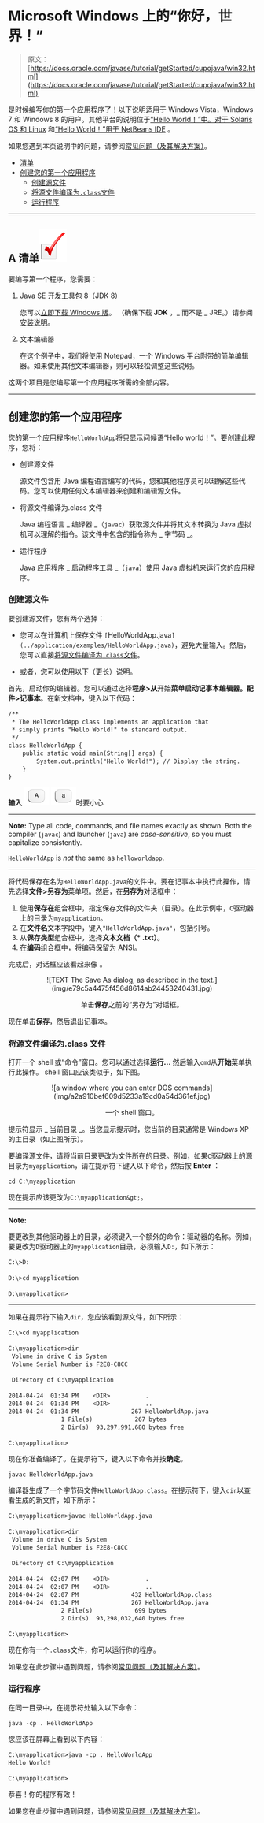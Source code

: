 # Microsoft Windows 上的“你好，世界！”

> 原文： [https://docs.oracle.com/javase/tutorial/getStarted/cupojava/win32.html](https://docs.oracle.com/javase/tutorial/getStarted/cupojava/win32.html)

是时候编写你的第一个应用程序了！以下说明适用于 Windows Vista，Windows 7 和 Windows 8 的用户。其他平台的说明位于[“Hello World！”中。对于 Solaris OS 和 Linux](unix.html) 和[“Hello World！”用于 NetBeans IDE](netbeans.html) 。

如果您遇到本页说明中的问题，请参阅[常见问题（及其解决方案）](../problems/index.html)。

*   [清单](#win32-1)
*   [创建您的第一个应用程序](#win32-2)
    *   [创建源文件](#win32-2a)
    *   [将源文件编译为`.class`文件](#win32-2b)
    *   [运行程序](#win32-2c)

* * *

## A 清单![a checkmark](img/ae285209df9792caff36016a53cd305f.jpg)

要编写第一个程序，您需要：

1.  Java SE 开发工具包 8（JDK 8）

    您可以[立即下载 Windows 版](http://www.oracle.com/technetwork/java/javase/downloads/index.html)。 （确保下载 **JDK** ，_ 而不是 _ JRE。）请参阅[安装说明](https://docs.oracle.com/javase/8/docs/technotes/guides/install/install_overview.html)。

2.  文本编辑器

    在这个例子中，我们将使用 Notepad，一个 Windows 平台附带的简单编辑器。如果使用其他文本编辑器，则可以轻松调整这些说明。

这两个项目是您编写第一个应用程序所需的全部内容。

* * *

## 创建您的第一个应用程序

您的第一个应用程序`HelloWorldApp`将只显示问候语“Hello world！”。要创建此程序，您将：

*   创建源文件

    源文件包含用 Java 编程语言编写的代码，您和其他程序员可以理解这些代码。您可以使用任何文本编辑器来创建和编辑源文件。

*   将源文件编译为.class 文件

    Java 编程语言 _ 编译器 _（`javac`）获取源文件并将其文本转换为 Java 虚拟机可以理解的指令。该文件中包含的指令称为 _ 字节码 _。

*   运行程序

    Java 应用程序 _ 启动程序工具 _（`java`）使用 Java 虚拟机来运行您的应用程序。

### 创建源文件

要创建源文件，您有两个选择：

*   您可以在计算机上保存文件 `[`HelloWorldApp.java`](../application/examples/HelloWorldApp.java)`，避免大量输入。然后，您可以直接[将源文件编译为`.class`文件](#win32-2b)。

*   或者，您可以使用以下（更长）说明。

首先，启动你的编辑器。您可以通过选择**程序&gt;从**开始**菜单启动记事本编辑器。配件&gt;记事本**。在新文档中，键入以下代码：

```
/**
 * The HelloWorldApp class implements an application that
 * simply prints "Hello World!" to standard output.
 */
class HelloWorldApp {
    public static void main(String[] args) {
        System.out.println("Hello World!"); // Display the string.
    }
}

```

**输入** ![uppercase letter A](img/fe2a9efa9303e3a11008a371960c6958.jpg) ![lowercase letter A](img/35dfe1acb05615f4c50f882eefb02a10.jpg)时要小心

* * *

**Note:** Type all code, commands, and file names exactly as shown. Both the compiler (`javac`) and launcher (`java`) are _case-sensitive_, so you must capitalize consistently.

`HelloWorldApp` is _not_ the same as `helloworldapp`.

* * *

将代码保存在名为`HelloWorldApp.java`的文件中。要在记事本中执行此操作，请先选择**文件&gt;另存为**菜单项。然后，在**另存为**对话框中：

1.  使用**保存在**组合框中，指定保存文件的文件夹（目录）。在此示例中，`C`驱动器上的目录为`myapplication`。
2.  在**文件名**文本字段中，键入`"HelloWorldApp.java"`，包括引号。
3.  从**保存类型**组合框中，选择**文本文档（* .txt）**。
4.  在**编码**组合框中，将编码保留为 ANSI。

完成后，对话框应该看起来像  。

<center>![TEXT The Save As dialog, as described in the text.](img/e79c5a4475f456d8614ab24453240431.jpg)

单击**保存**之前的“另存为”对话框。

</center>

现在单击**保存**，然后退出记事本。

### 将源文件编译为.class 文件

打开一个 shell 或“命令”窗口。您可以通过选择**运行...** 然后输入`cmd`从**开始**菜单执行此操作。 shell 窗口应该类似于，如下图。

<center>![a window where you can enter DOS commands](img/a2a910bef609d5233a19cd0a54d361ef.jpg)

一个 shell 窗口。

</center>

提示符显示 _ 当前目录 _。当您显示提示时，您当前的目录通常是 Windows XP 的主目录（如上图所示）。

要编译源文件，请将当前目录更改为文件所在的目录。例如，如果`C`驱动器上的源目录为`myapplication`，请在提示符下键入以下命令，然后按 **Enter** ：

```
cd C:\myapplication

```

现在提示应该更改为`C:\myapplication&gt;`。

* * *

**Note:** 

要更改到其他驱动器上的目录，必须键入一个额外的命令：驱动器的名称。例如，要更改为`D`驱动器上的`myapplication`目录，必须输入`D:`，如下所示：

```
C:\>D:

D:\>cd myapplication

D:\myapplication>
```

* * *

如果在提示符下输入`dir`，您应该看到源文件，如下所示：

```
C:\>cd myapplication

C:\myapplication>dir
 Volume in drive C is System
 Volume Serial Number is F2E8-C8CC

 Directory of C:\myapplication

2014-04-24  01:34 PM    <DIR>          .
2014-04-24  01:34 PM    <DIR>          ..
2014-04-24  01:34 PM               267 HelloWorldApp.java
               1 File(s)            267 bytes
               2 Dir(s)  93,297,991,680 bytes free

C:\myapplication>
```

现在你准备编译了。在提示符下，键入以下命令并按**确定**。

```
javac HelloWorldApp.java

```

编译器生成了一个字节码文件`HelloWorldApp.class`。在提示符下，键入`dir`以查看生成的新文件，如下所示：

```
C:\myapplication>javac HelloWorldApp.java

C:\myapplication>dir
 Volume in drive C is System
 Volume Serial Number is F2E8-C8CC

 Directory of C:\myapplication

2014-04-24  02:07 PM    <DIR>          .
2014-04-24  02:07 PM    <DIR>          ..
2014-04-24  02:07 PM               432 HelloWorldApp.class
2014-04-24  01:34 PM               267 HelloWorldApp.java
               2 File(s)            699 bytes
               2 Dir(s)  93,298,032,640 bytes free

C:\myapplication>
```

现在你有一个`.class`文件，你可以运行你的程序。

如果您在此步骤中遇到问题，请参阅[常见问题（及其解决方案）](../problems/index.html)。

### 运行程序

在同一目录中，在提示符处输入以下命令：

```
java -cp . HelloWorldApp

```

您应该在屏幕上看到以下内容：

```
C:\myapplication>java -cp . HelloWorldApp
Hello World!

C:\myapplication>
```

恭喜！你的程序有效！

如果您在此步骤中遇到问题，请参阅[常见问题（及其解决方案）](../problems/index.html)。